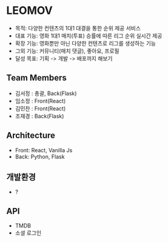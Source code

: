 # LEOMOV
- 목적: 다양한 컨텐츠의 1대1 대결을 통한 순위 제공 서비스
- 대표 기능: 영화 1대1 매치(투표) 승률에 따른 리그 순위 실시간 제공
- 확장 기능: 영화뿐만 아닌 다양한 컨텐츠로 리그를 생성하는 기능
- 그외 기능: 커뮤니티(매치 댓글), 좋아요, 프로필
- 달성 목표: 기획 -> 개발 -> 배포까지 해보기

## Team Members
- 김서정 : 총괄, Back(Flask)
- 임소정 : Front(React)
- 김민찬 : Front(React)
- 조재경 : Back(Flask)

## Architecture
- Front: React, Vanilla Js
- Back: Python, Flask

## 개발환경
- ?

## API
- TMDB
- 소셜 로그인
